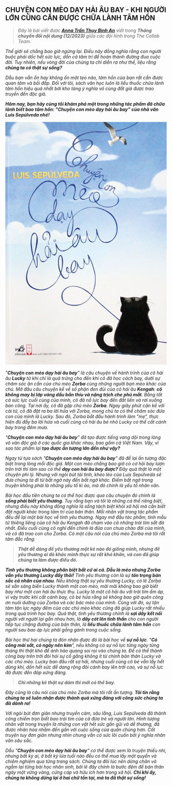## CHUYỆN CON MÈO DẠY HẢI ÂU BAY - KHI NGƯỜI LỚN CŨNG CẦN ĐƯỢC CHỮA LÀNH TÂM HỒN

> _Đây là bài viết được **[Anna Trần Thụy Bình An](https://www.facebook.com/tran.thuy.binh.an.779857)** viết trong **Tháng chuyển đổi nội dung (12/2023)** giữa các đội hình trong The Collab Team._

_Thế giới sẽ chẳng bao giờ ngừng lại. Điều này đồng nghĩa rằng con người buộc phải dốc hết sức lực, dồn cả tâm trí để hoàn thành đường đua cuộc đời. Tuy nhiên, nếu vòng đời của chúng ta chỉ diễn ra như thế, liệu rằng **chúng ta có thật sự sống?**_

_Dẫu bạn vẫn ổn hay không ổn một tẹo nào, tâm hồn của bạn rất cần được quan tâm và bồi đắp. Đối với tôi, sách văn học luôn là liều thuốc chữa lành tâm hồn hiệu quả nhất bởi kho tàng ý nghĩa vô cùng đắt giá được trao truyền đến độc giả._

**_Hôm nay, bạn hãy cùng tôi khám phá một trong những tác phẩm đã chữa lành biết bao tâm hồn: "Chuyện con mèo dạy hải âu bay” của nhà văn Luis Sepúlveda nhé!_**

![Book](../../../../public/images/posts/2022/07-30-BookReview-02/image6.jpg)

_"**Chuyện con mèo dạy hải âu bay**" là câu chuyện về hành trình của cô hải âu **Lucky** từ khi chỉ là quả trứng cho đến khi cô đã học cách bay, dưới sự chăm sóc ân cần của chú mèo **Zorba** cùng những người bạn mèo khác của chú. Mở đầu câu chuyện kể về số phận đen đủi của cô hải âu **Kengah**: **cô không may bị lớp váng dầu bẩn thỉu và nặng trịch che phủ mắt**. Bằng tất cả sức lực cuối cùng của mình, cô đã nỗ lực bay đến đất liền và rơi xuống ban công. Tại nơi ấy, cô đã gặp chú mèo **Zorba**. Ngay giây phút cận kề với cái tử, cô đã đặt ra ba lời hứa với Zorba, mong chú ta có thể chăm sóc đứa con của mình là Lucky. Sau đó, Zorba bắt đầu hành trình làm "mẹ”, thực hiện đủ đầy ba lời hứa và cuối cùng cô hải âu bé nhỏ Lucky có thể cất cánh bay trong đêm mưa._

_"**Chuyện con mèo dạy hải âu bay**” đã tạo được tiếng vang dội trong lòng vô vàn độc giả ở các quốc gia khác nhau, bao gồm cả Việt Nam. Vậy, vì sao tác phẩm lại **tạo được ấn tượng lớn đến như vậy?**_

_Ngay từ tựa sách "**Chuyện con mèo dạy hải âu bay**” đã để lại ấn tượng đặc biệt trong lòng mỗi độc giả. Một con mèo chẳng bao giờ có cơ hội bay lượn trên trời thì làm sao có thể **dạy con hải âu bay được?** Đây quả thật là một chuyện phi lý. Nhưng với ngòi bút tài tình, khéo léo của Luis Sepúlveda sẽ đưa chúng ta đi từ bất ngờ này đến bất ngờ khác. Điểm bất ngờ trong truyện không phải là những yếu tố kì ảo, mà đó chính là yếu tố nhân văn._

_Bài học đầu tiên chúng ta có thể học được qua câu chuyện đó chính là **sống phải biết yêu thương**. Tuy rằng bạn và tôi là những cá thể riêng biệt, nhưng điều này không đồng nghĩa là sống tách biệt khỏi xã hội mà cần biết đặt người khác trong tâm trí của bản thân. Mỗi nhân vật trong tác phẩm đều để lại một bài học về tình yêu thương. Ngay mở đầu tác phẩm, tình mẫu tử thiêng liêng của cô hải âu Kengah đã chạm vào cả những trái tim sắt đá nhất. Điều cuối cùng cô nghĩ đến chính là đứa con chưa chào đời của mình, và cô đã trao con cho Zorba. Có một câu nói của chú mèo Zorba mà tôi rất tâm đắc rằng:_

> **_Thật dễ dàng để yêu thương một kẻ nào đó giống mình, nhưng để yêu thương ai đó khác mình thực sự rất khó khăn, và con đã giúp chúng ta làm được điều đó._**

_**Tình yêu thương không phân biệt bất cứ ai cả. Dẫu là mèo nhưng Zorba vẫn yêu thương Lucky đấy thôi!** Tình yêu thương còn là sự **tôn trọng bản sắc cá nhân của nhau**. Nếu không thật sự yêu thương Lucky, có lẽ Zorba sẽ sẵn sàng biến Lucky thành một con mèo, mãi mãi không bao giờ biết bay như một con hải âu thực thụ. Lucky là một cô hải âu với trái tim ấm áp, vì vậy trước khi cất cánh bay, cô bé hứa rằng sẽ không bao giờ quên công ơn nuôi dưỡng của Zorba và các bác mèo của mình. Cùng với đó, sự tận tâm tận lực ngày đêm của các chú mèo khác cũng đã giúp Lucky rất nhiều trong quá trình học bay. Quả thật, tình yêu thương chính là **sợi dây kết nối** người với người lại gần nhau hơn, là **dây cót lên tinh thần** cho con người tiếp tục chặng đường của bản thân, là **liều thuốc chữa lành tâm hồn** con người sau bao áp lực phải gồng gánh trong cuộc sống._

_Bài học thứ hai chúng ta đón nhận được đó là bài học về **sự nỗ lực**. "**Có công mài sắt, có ngày nên kim**", nếu không có sự nỗ lực từng ngày từng tháng thì thật khó để ánh hào quang soi rọi vào chúng ta. Để có thể thành công bay trên trời đòi hỏi sự cố gắng không ít từ chính bản thân Lucky và các chú mèo. Lucky ban đầu rất sợ hãi, nhưng cuối cùng cô bé vẫn lấy hết dũng khí, dồn hết sức để dang rộng đôi cánh bay lên trời cao, và sự nỗ lực đã được đền đáp xứng đáng._

> **_Chỉ những kẻ thật sự dám thì mới có thể bay._**

_Đây cũng là câu nói của chú mèo Zorba mà tôi rất ấn tượng. **Tôi tin rằng chúng ta sẽ luôn nhận được thành quả xứng đáng với công sức chúng ta đã dành ra!**_

_Với ngòi bút đơn giản nhưng truyền cảm, sâu lắng, Luis Sepúlveda đã thành công chiếm trọn biết bao trái tim của cả đứa trẻ và người lớn. Hình tượng nhân vật trong truyện là những con vật hết sức gần gũi và dễ thương, đã được nhân hóa nhằm đến gần với cuộc sống của quần chúng hơn. Cốt truyện tuy đơn giản nhưng nhìn chung vẫn có sức lôi cuốn bởi ý nghĩa nhân văn sâu sắc._

_Dẫu "**Chuyện con mèo dạy hải âu bay**" có thể được xem là truyện thiếu nhi, nhưng bất kỳ ai, ở bất kỳ lứa tuổi nào đều có thể mua lấy một quyển và chiêm nghiệm qua từng trang sách. Chúng ta đôi lúc nên dừng chân và ngẫm lại từng bài học nhân sinh, bởi lẽ đây chính là bước đệm để bản thân ngày một vững vàng, cứng cáp và hữu ích hơn trong xã hội. **Chỉ khi ấy, chúng ta không dừng lại ở hai chữ tồn tại, mà ta đã thật sự sống!**_